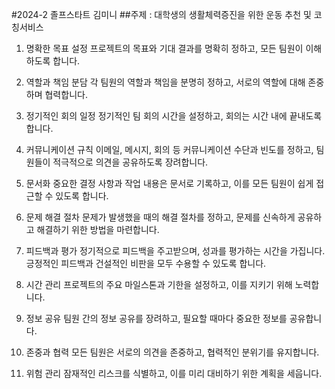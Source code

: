 #2024-2 졸프스타트 김미니
##주제 : 대학생의 생활체력증진을 위한 운동 추천 및 코칭서비스

1. 명확한 목표 설정
프로젝트의 목표와 기대 결과를 명확히 정하고, 모든 팀원이 이해하도록 합니다.

2. 역할과 책임 분담
각 팀원의 역할과 책임을 분명히 정하고, 서로의 역할에 대해 존중하며 협력합니다.

3. 정기적인 회의 일정
정기적인 팀 회의 시간을 설정하고, 회의는 시간 내에 끝내도록 합니다.

4. 커뮤니케이션 규칙
이메일, 메시지, 회의 등 커뮤니케이션 수단과 빈도를 정하고, 팀원들이 적극적으로 의견을 공유하도록 장려합니다.

5. 문서화
중요한 결정 사항과 작업 내용은 문서로 기록하고, 이를 모든 팀원이 쉽게 접근할 수 있도록 합니다.

6. 문제 해결 절차
문제가 발생했을 때의 해결 절차를 정하고, 문제를 신속하게 공유하고 해결하기 위한 방법을 마련합니다.

7. 피드백과 평가
정기적으로 피드백을 주고받으며, 성과를 평가하는 시간을 가집니다. 긍정적인 피드백과 건설적인 비판을 모두 수용할 수 있도록 합니다.

8. 시간 관리
프로젝트의 주요 마일스톤과 기한을 설정하고, 이를 지키기 위해 노력합니다.

9. 정보 공유
팀원 간의 정보 공유를 장려하고, 필요할 때마다 중요한 정보를 공유합니다.

10. 존중과 협력
모든 팀원은 서로의 의견을 존중하고, 협력적인 분위기를 유지합니다.

11. 위험 관리
잠재적인 리스크를 식별하고, 이를 미리 대비하기 위한 계획을 세웁니다.


